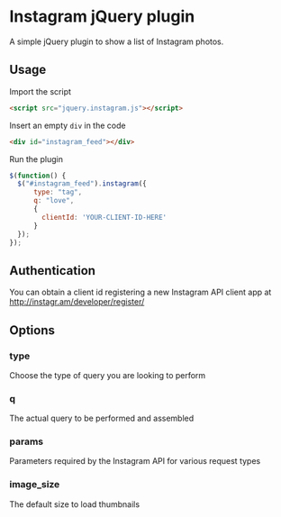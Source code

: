 # Instagram jQuery plugin

A simple jQuery plugin to show a list of Instagram photos.

## Usage

Import the script

```html
<script src="jquery.instagram.js"></script>
```

Insert an empty `div` in the code

```html
<div id="instagram_feed"></div>
```

Run the plugin

```javascript
$(function() {
  $("#instagram_feed").instagram({
      type: "tag",
      q: "love",
      {
        clientId: 'YOUR-CLIENT-ID-HERE'
      }
  });
});
```

## Authentication

You can obtain a client id registering a new Instagram API client app at http://instagr.am/developer/register/

## Options

### type

Choose the type of query you are looking to perform

### q

The actual query to be performed and assembled

### params

Parameters required by the Instagram API for various request types

### image_size

The default size to load thumbnails